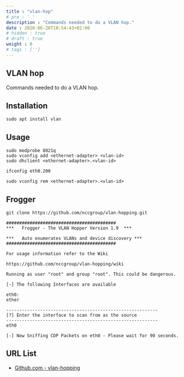```yaml
---
title : "vlan-hop"
# pre : ' '
description : "Commands needed to do a VLAN hop."
date : 2020-06-26T10:54:43+02:00
# hidden : true
# draft : true
weight : 0
# tags : ['']
---
```


## VLAN hop

Commands needed to do a VLAN hop.

## Installation

```plain
sudo apt install vlan
```

## Usage

```plain
sudo modprobe 8021q
sudo vconfig add <ethernet-adapter> <vlan-id>
sudo dhclient <ethernet-adapter>.<vlan-id>

ifconfig eth0.200

sudo vconfig rem <ethernet-adapter>.<vlan-id>
```

## Frogger

```plain
git clone https://github.com/nccgroup/vlan-hopping.git
```

```plain
##########################################
***   Frogger - The VLAN Hopper Version 1.9  ***

***   Auto enumerates VLANs and device discovery ***
##########################################

For usage information refer to the Wiki

https://github.com/nccgroup/vlan-hopping/wiki

Running as user "root" and group "root". This could be dangerous.

[-] The following Interfaces are available

eth0:
ether

----------------------------------------------------------
[?] Enter the interface to scan from as the source
----------------------------------------------------------
eth0

[-] Now Sniffing CDP Packets on eth0 - Please wait for 90 seconds.
```

## URL List

* [Github.com - vlan-hopping](https://github.com/nccgroup/vlan-hopping.git)
